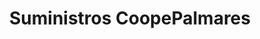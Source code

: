 ---
title: "Suministros CoopePalmares"
url: /palmares/suministros-coopepalmares/
shop: Eisenwaren
---